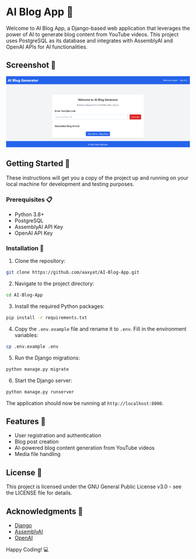 # AI Blog App 🚀

Welcome to AI Blog App, a Django-based web application that leverages the power of AI to generate blog content from YouTube videos. This project uses PostgreSQL as its database and integrates with AssemblyAI and OpenAI APIs for AI functionalities.

## Screenshot 📸

![AI Blog App Screenshot](./Screenshot.png)

## Getting Started 🏁

These instructions will get you a copy of the project up and running on your local machine for development and testing purposes.

### Prerequisites 📋

- Python 3.8+
- PostgreSQL
- AssemblyAI API Key
- OpenAI API Key

### Installation 🔧

1. Clone the repository:

```sh
git clone https://github.com/aaxyat/AI-Blog-App.git
```

2. Navigate to the project directory:

```sh
cd AI-Blog-App
```

3. Install the required Python packages:

```sh
pip install -r requirements.txt
```

4. Copy the `.env.example` file and rename it to `.env`. Fill in the environment variables:

```sh
cp .env.example .env
```

5. Run the Django migrations:

```sh
python manage.py migrate
```

6. Start the Django server:

```sh
python manage.py runserver
```

The application should now be running at `http://localhost:8000`.

## Features 🌟

- User registration and authentication
- Blog post creation
- AI-powered blog content generation from YouTube videos
- Media file handling

## License 📄

This project is licensed under the GNU General Public License v3.0 - see the LICENSE file for details.

## Acknowledgments 🙏

- [Django](https://www.djangoproject.com/)
- [AssemblyAI](https://www.assemblyai.com/)
- [OpenAI](https://www.openai.com/)

Happy Coding! 💻